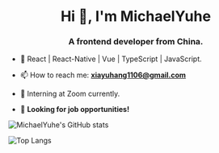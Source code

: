 <h1 align="center">Hi 👋, I'm MichaelYuhe</h1>
<h3 align="center">A frontend developer from China.</h3>

- 🌱 React | React-Native | Vue | TypeScript | JavaScript.

- 📫 How to reach me: **xiayuhang1106@gmail.com** 

- 💼 Interning at Zoom currently.

- 👀 **Looking for job opportunities!**

![MichaelYuhe's GitHub stats](https://github-readme-stats.vercel.app/api?username=michaelyuhe)

![Top Langs](https://github-readme-stats.vercel.app/api/top-langs/?username=michaelyuhe&layout=compact&hide=html)

